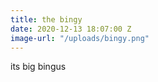 ```yaml
---
title: the bingy
date: 2020-12-13 18:07:00 Z
image-url: "/uploads/bingy.png"
---
```


its big bingus